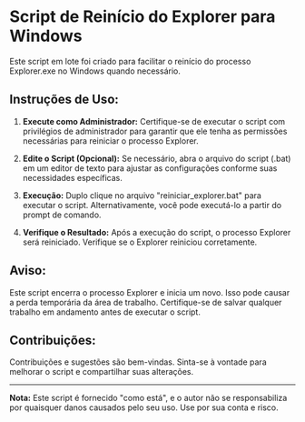 # Script de Reinício do Explorer para Windows

Este script em lote foi criado para facilitar o reinício do processo Explorer.exe no Windows quando necessário.

## Instruções de Uso:

1. **Execute como Administrador:**
   Certifique-se de executar o script com privilégios de administrador para garantir que ele tenha as permissões necessárias para reiniciar o processo Explorer.

2. **Edite o Script (Opcional):**
   Se necessário, abra o arquivo do script (.bat) em um editor de texto para ajustar as configurações conforme suas necessidades específicas.

3. **Execução:**
   Duplo clique no arquivo "reiniciar_explorer.bat" para executar o script. Alternativamente, você pode executá-lo a partir do prompt de comando.

4. **Verifique o Resultado:**
   Após a execução do script, o processo Explorer será reiniciado. Verifique se o Explorer reiniciou corretamente.

## Aviso:

Este script encerra o processo Explorer e inicia um novo. Isso pode causar a perda temporária da área de trabalho. Certifique-se de salvar qualquer trabalho em andamento antes de executar o script.

## Contribuições:

Contribuições e sugestões são bem-vindas. Sinta-se à vontade para melhorar o script e compartilhar suas alterações.

---

**Nota:**
Este script é fornecido "como está", e o autor não se responsabiliza por quaisquer danos causados pelo seu uso. Use por sua conta e risco.
